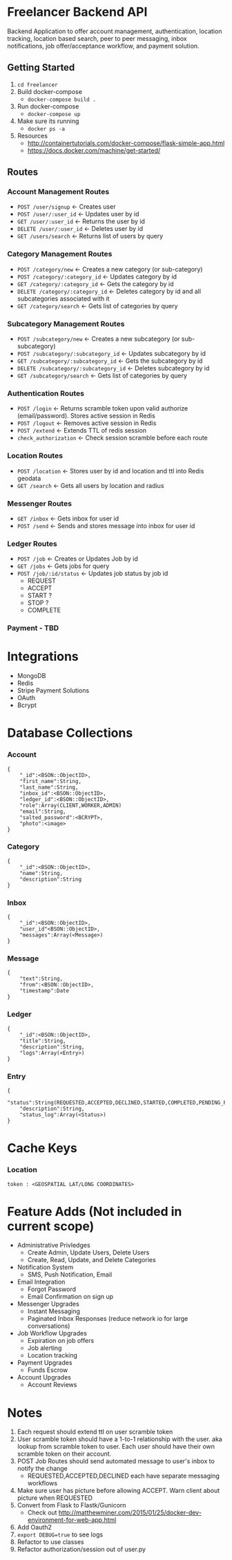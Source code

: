 # Freelancer Backend API
Backend Application to offer account management, authentication, location tracking, location based search, peer to peer messaging, inbox notifications, job offer/acceptance workflow, and payment solution.

## Getting Started 
1.  `cd freelancer`
2.  Build docker-compose
	- `docker-compose build .`
3.  Run docker-compose
	- `docker-compose up`
4.  Make sure its running
	- `docker ps -a`
5.  Resources
	- http://containertutorials.com/docker-compose/flask-simple-app.html
	- https://docs.docker.com/machine/get-started/


## Routes
### Account Management Routes
- `POST /user/signup`  <- Creates user
- `POST /user/:user_id`    <- Updates user by id
- `GET /user/:user_id`     <- Returns the user by id
- `DELETE /user/:user_id`  <- Deletes user by id
- `GET /users/search`    <- Returns list of users by query

### Category Management Routes
- `POST /category/new`  <- Creates a new category (or sub-category)
- `POST /category/:category_id`    <- Updates category by id
- `GET /category/:category_id`     <- Gets the category by id
- `DELETE /category/:category_id`  <- Deletes category by id and all subcategories associated with it
- `GET /category/search`    <- Gets list of categories by query

### Subcategory Management Routes
- `POST /subcategory/new`  <- Creates a new subcategory (or sub-subcategory)
- `POST /subcategory/:subcategory_id`    <- Updates subcategory by id
- `GET /subcategory/:subcategory_id`     <- Gets the subcategory by id
- `DELETE /subcategory/:subcategory_id`  <- Deletes subcategory by id
- `GET /subcategory/search`    <- Gets list of categories by query

### Authentication Routes
- `POST /login`    <- Returns scramble token upon valid authorize (email/password).  Stores active session in Redis
- `POST /logout`   <- Removes active session in Redis
- `POST /extend`   <- Extends TTL of redis session
- `check_authorization` <- Check session scramble before each route

### Location Routes
- `POST /location`  <- Stores user by id and location and ttl into Redis geodata 
- `GET /search`   <- Gets all users by location and radius 

### Messenger Routes
- `GET /inbox`   <- Gets inbox for user id
- `POST /send`  <- Sends and stores message into inbox for user id

### Ledger Routes
- `POST /job`   <- Creates or Updates Job by id
- `GET /jobs`   <- Gets jobs for query
- `POST /job/:id/status` <- Updates job status by job id
	- REQUEST
	- ACCEPT
	- START ? 
	- STOP ? 
	- COMPLETE	

### Payment - TBD

# Integrations
- MongoDB
- Redis
- Stripe Payment Solutions
- OAuth
- Bcrypt

# Database Collections
### Account
```
{
	"_id":<BSON::ObjectID>,
	"first_name":String,
	"last_name":String,
	"inbox_id":<BSON::ObjectID>,
	"ledger_id":<BSON::ObjectID>,
	"role":Array(CLIENT,WORKER,ADMIN)
	"email":String,
	"salted_password":<BCRYPT>,
	"photo":<image>
}
```
### Category
```
{
	"_id":<BSON::ObjectID>,
	"name":String,
	"description":String
}
```
### Inbox
```
{
	"_id":<BSON::ObjectID>,
	"user_id"<BSON::ObjectID>,
	"messages":Array(<Message>)
}
```
### Message
```
{
	"text":String,
	"from":<BSON::ObjectID>,
	"timestamp":Date
}
```
### Ledger
```
{
	"_id":<BSON::ObjectID>,
	"title":String,
	"description":String,
	"logs":Array(<Entry>)
}
```
### Entry
```
{
	"status":String(REQUESTED,ACCEPTED,DECLINED,STARTED,COMPLETED,PENDING_PAYMENT,PAID),
	"description":String,
	"status_log":Array(<Status>)
}
```



# Cache Keys
### Location
`token : <GEOSPATIAL LAT/LONG COORDINATES>`

# Feature Adds (Not included in current scope)
- Administrative Privledges
	- Create Admin, Update Users, Delete Users
	- Create, Read, Update, and Delete Categories
- Notification System
	- SMS, Push Notification, Email
- Email Integration
	- Forgot Password
	- Email Confirmation on sign up
- Messenger Upgrades
	- Instant Messaging
	- Paginated Inbox Responses (reduce network io for large conversations) 
- Job Workflow Upgrades
	- Expiration on job offers
	- Job alerting
	- Location tracking
- Payment Upgrades
	- Funds Escrow
- Account Upgrades
	- Account Reviews


# Notes
1.  Each request should extend ttl on user scramble token
2.  User scramble token should have a 1-to-1 relationship with the user.  aka lookup from scramble token to user.  Each user should have their own scramble token on their account.
3.  POST Job Routes should send automated message to user's inbox to notify the change
	- REQUESTED,ACCEPTED,DECLINED each have separate messaging workflows
4.  Make sure user has picture before allowing ACCEPT.  Warn client about picture when REQUESTED
5.  Convert from Flask to Flastk/Gunicorn 
	- Check out http://matthewminer.com/2015/01/25/docker-dev-environment-for-web-app.html
6.  Add Oauth2
7.  `export DEBUG=true` to see logs
8.  Refactor to use classes
9.  Refactor authorization/session out of user.py




